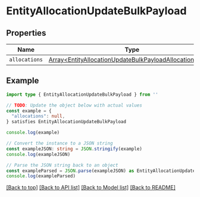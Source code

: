 
# EntityAllocationUpdateBulkPayload


## Properties

Name | Type
------------ | -------------
`allocations` | [Array&lt;EntityAllocationUpdateBulkPayloadAllocationsInner&gt;](EntityAllocationUpdateBulkPayloadAllocationsInner.md)

## Example

```typescript
import type { EntityAllocationUpdateBulkPayload } from ''

// TODO: Update the object below with actual values
const example = {
  "allocations": null,
} satisfies EntityAllocationUpdateBulkPayload

console.log(example)

// Convert the instance to a JSON string
const exampleJSON: string = JSON.stringify(example)
console.log(exampleJSON)

// Parse the JSON string back to an object
const exampleParsed = JSON.parse(exampleJSON) as EntityAllocationUpdateBulkPayload
console.log(exampleParsed)
```

[[Back to top]](#) [[Back to API list]](../README.md#api-endpoints) [[Back to Model list]](../README.md#models) [[Back to README]](../README.md)


